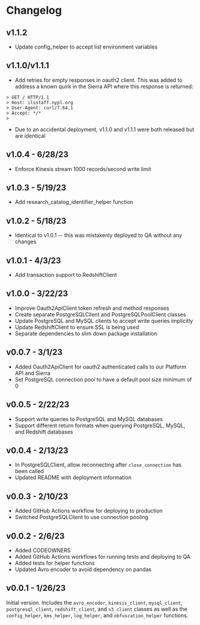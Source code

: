 # Changelog
## v1.1.2
- Update config_helper to accept list environment variables

## v1.1.0/v1.1.1
- Add retries for empty responses in oauth2 client. This was added to address a known quirk in the Sierra API where this response is returned:
```
> GET / HTTP/1.1
> Host: ilsstaff.nypl.org
> User-Agent: curl/7.64.1
> Accept: */*
> 
```
- Due to an accidental deployment, v1.1.0 and v1.1.1 were both released but are identical

## v1.0.4 - 6/28/23
- Enforce Kinesis stream 1000 records/second write limit

## v1.0.3 - 5/19/23
- Add research_catalog_identifier_helper function

## v1.0.2 - 5/18/23
- Identical to v1.0.1 -- this was mistakenly deployed to QA without any changes

## v1.0.1 - 4/3/23
- Add transaction support to RedshiftClient

## v1.0.0 - 3/22/23
- Improve Oauth2ApiClient token refresh and method responses
- Create separate PostgreSQLClient and PostgreSQLPoolClient classes
- Update PostgreSQL and MySQL clients to accept write queries implicitly
- Update RedshiftClient to ensure SSL is being used
- Separate dependencies to slim down package installation

## v0.0.7 - 3/1/23
- Added Oauth2ApiClient for oauth2 authenticated calls to our Platform API and Sierra
- Set PostgreSQL connection pool to have a default pool size minimum of 0

## v0.0.5 - 2/22/23
- Support write queries to PostgreSQL and MySQL databases
- Support different return formats when querying PostgreSQL, MySQL, and Redshift databases

## v0.0.4 - 2/13/23
- In PostgreSQLClient, allow reconnecting after `close_connection` has been called
- Updated README with deployment information

## v0.0.3 - 2/10/23
- Added GitHub Actions workflow for deploying to production
- Switched PostgreSQLClient to use connection pooling

## v0.0.2 - 2/6/23
- Added CODEOWNERS
- Added GitHub Actions workflows for running tests and deploying to QA
- Added tests for helper functions
- Updated Avro encoder to avoid dependency on pandas

## v0.0.1 - 1/26/23
Initial version. Includes the `avro_encoder`, `kinesis_client`, `mysql_client`, `postgresql_client`, `redshift_client`, and `s3_client` classes as well as the `config_helper`, `kms_helper`, `log_helper`, and `obfuscation_helper` functions.
